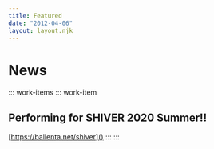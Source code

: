 ```yaml
---
title: Featured
date: "2012-04-06"
layout: layout.njk
---
```


# News
::: work-items
::: work-item
## Performing for SHIVER 2020 Summer!!

[https://ballenta.net/shiver]()
:::
:::
